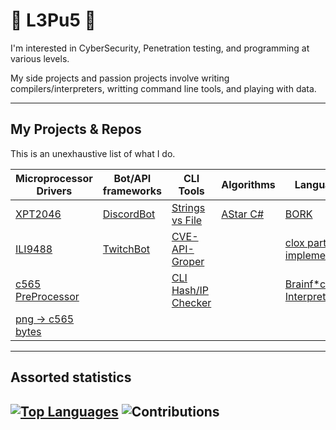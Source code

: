 # 🐰 L3Pu5 🐰 

I'm interested in CyberSecurity, Penetration testing, and programming at various levels. 

My side projects and passion projects involve writing compilers/interpreters, writting command line tools, and playing with data. 

---
## My Projects & Repos

This is an unexhaustive list of what I do.

|Microprocessor Drivers|Bot/API frameworks|CLI Tools|Algorithms|Languages|Lexer|
| --- | --- | --- | --- | --- | ---- |
|[XPT2046](https://github.com/L3pu5/XPT2046_micropython)|[DiscordBot](https://github.com/L3pu5/dBunBot)|[Strings vs File](https://github.com/L3pu5/CleanPaws) |[AStar C#](https://github.com/L3pu5/CSharpAStar)|[BORK](https://github.com/L3pu5/BORK)|[Rust Tokenizer](https://github.com/L3pu5/bnuuy_scratch)|
|[ILI9488](https://github.com/L3pu5/ILI9488_micropython)|[TwitchBot](https://github.com/L3pu5/TBunBot)|[CVE-API-Groper](https://github.com/L3pu5/CVEChomper)||[clox partial implementation](https://github.com/L3pu5/clox)|[C++ JSON Parser](https://github.com/L3pu5/Rulexer)|
|[c565 PreProcessor](https://github.com/L3pu5/c565_chunk)||[CLI Hash/IP Checker](https://github.com/L3pu5/BunSearch)||[Brainf*ck Interpreter](https://github.com/L3pu5/BrainFuck-Interpreter)|
|[png -> c565 bytes](https://github.com/L3pu5/png_to_c565_bytes)|

---
## Assorted statistics

[![Top Languages](https://github-readme-stats.vercel.app/api/top-langs/?username=L3pu5&theme=transparent&langs_count=7)](https://github.com/anuraghazra/github-readme-stats)
![Contributions](https://github-readme-stats.vercel.app/api?username=l3pu5&show_icons=true&theme=transparent)
---

<!---
L3pu5/L3pu5 is a ✨ special ✨ repository because its `README.md` (this file) appears on your GitHub profile.
You can click the Preview link to take a look at your changes.
--->
